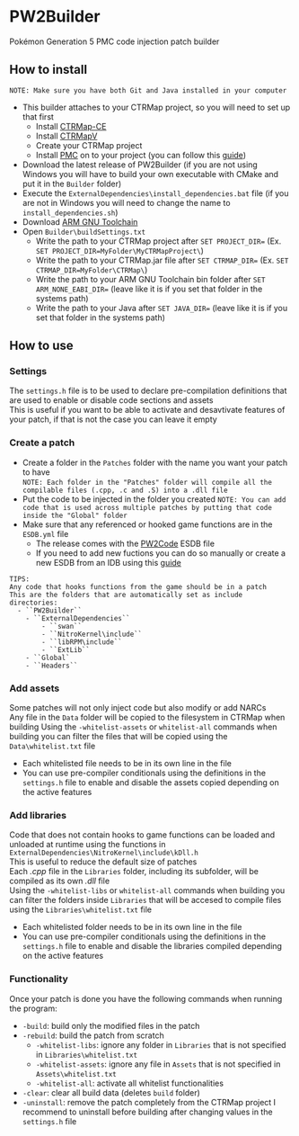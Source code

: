 # PW2Builder
Pokémon Generation 5 PMC code injection patch builder  

## How to install
``NOTE: Make sure you have both Git and Java installed in your computer``
- This builder attaches to your CTRMap project, so you will need to set up that first
  - Install [CTRMap-CE](https://github.com/ds-pokemon-hacking/CTRMap-CE/releases)
  - Install [CTRMapV](https://github.com/ds-pokemon-hacking/CTRMapV/releases)
  - Create your CTRMap project
  - Install [PMC](https://github.com/ds-pokemon-hacking/PMC/releases) on to your project (you can follow this [guide](https://ds-pokemon-hacking.github.io/docs/generation-v/guides/bw_b2w2-code_injection/#setting-up-the-environment))
- Download the latest release of PW2Builder (if you are not using Windows you will have to build your own executable with CMake and put it in the ``Builder`` folder)
- Execute the ``ExternalDependencies\install_dependencies.bat`` file (if you are not in Windows you will need to change the name to ``install_dependencies.sh``)
- Download [ARM GNU Toolchain](https://developer.arm.com/downloads/-/arm-gnu-toolchain-downloads)
- Open ``Builder\buildSettings.txt``
  - Write the path to your CTRMap project after ``SET PROJECT_DIR=`` (Ex. ``SET PROJECT_DIR=MyFolder\MyCTRMapProject\``)
  - Write the path to your CTRMap.jar file after ``SET CTRMAP_DIR=`` (Ex. ``SET CTRMAP_DIR=MyFolder\CTRMap\``)
  - Write the path to your ARM GNU Toolchain bin folder after ``SET ARM_NONE_EABI_DIR=`` (leave like it is if you set that folder in the systems path)
  - Write the path to your Java after ``SET JAVA_DIR=`` (leave like it is if you set that folder in the systems path)

## How to use
### Settings
The ``settings.h`` file is to be used to declare pre-compilation definitions that are used to enable or disable code sections and assets  
This is useful if you want to be able to activate and desavtivate features of your patch, if that is not the case you can leave it empty
### Create a patch
- Create a folder in the ``Patches`` folder with the name you want your patch to have  
``NOTE: Each folder in the "Patches" folder will compile all the compilable files (.cpp, .c and .S) into a .dll file``  
- Put the code to be injected in the folder you created
``NOTE: You can add code that is used across multiple patches by putting that code inside the "Global" folder``  
- Make sure that any referenced or hooked game functions are in the ``ESDB.yml`` file
  - The release comes with the [PW2Code](https://github.com/Paideieitor/PW2Code) ESDB file
  - If you need to add new fuctions you can do so manually or create a new ESDB from an IDB using this [guide](https://ds-pokemon-hacking.github.io/docs/generation-v/guides/bw_b2w2-code_injection/#symbol-maps)
```
TIPS:
Any code that hooks functions from the game should be in a patch   
This are the folders that are automatically set as include directories:
  - ``PW2Builder``
    - ``ExternalDependencies``
        - ``swan``
        - ``NitroKernel\include``
        - ``libRPM\include``
        - ``ExtLib``
    - ``Global`
    - ``Headers``
```
### Add assets
Some patches will not only inject code but also modify or add NARCs  
Any file in the ``Data`` folder will be copied to the filesystem in CTRMap when building
Using the ``-whitelist-assets`` or ``whitelist-all`` commands when building you can filter the files that will be copied using the ``Data\whitelist.txt`` file
  - Each whitelisted file needs to be in its own line in the file
  - You can use pre-compiler conditionals using the definitions in the ``settings.h`` file to enable and disable the assets copied depending on the active features
### Add libraries
Code that does not contain hooks to game functions can be loaded and unloaded at runtime using the functions in ``ExternalDependencies\NitroKernel\include\kDll.h``  
This is useful to reduce the default size of patches  
Each *.cpp* file in the ``Libraries`` folder, including its subfolder, will be compiled as its own *.dll* file  
Using the ``-whitelist-libs`` or ``whitelist-all`` commands when building you can filter the folders inside ``Libraries`` that will be accesed to compile files using the ``Libraries\whitelist.txt`` file
  - Each whitelisted folder needs to be in its own line in the file
  - You can use pre-compiler conditionals using the definitions in the ``settings.h`` file to enable and disable the libraries compiled depending on the active features
### Functionality
Once your patch is done you have the following commands when running the program:
  - ``-build``: build only the modified files in the patch
  - ``-rebuild``: build the patch from scratch
    - ``-whitelist-libs``: ignore any folder in ``Libraries`` that is not specified in ``Libraries\whitelist.txt``
    - ``-whitelist-assets``: ignore any file in ``Assets`` that is not specified in ``Assets\whitelist.txt``
    - ``-whitelist-all``: activate all whitelist functionalities
  - ``-clear``: clear all build data (deletes ``build`` folder)
  - ``-uninstall``: remove the patch completely from the CTRMap project
I recommend to uninstall before building after changing values in the ``settings.h`` file
